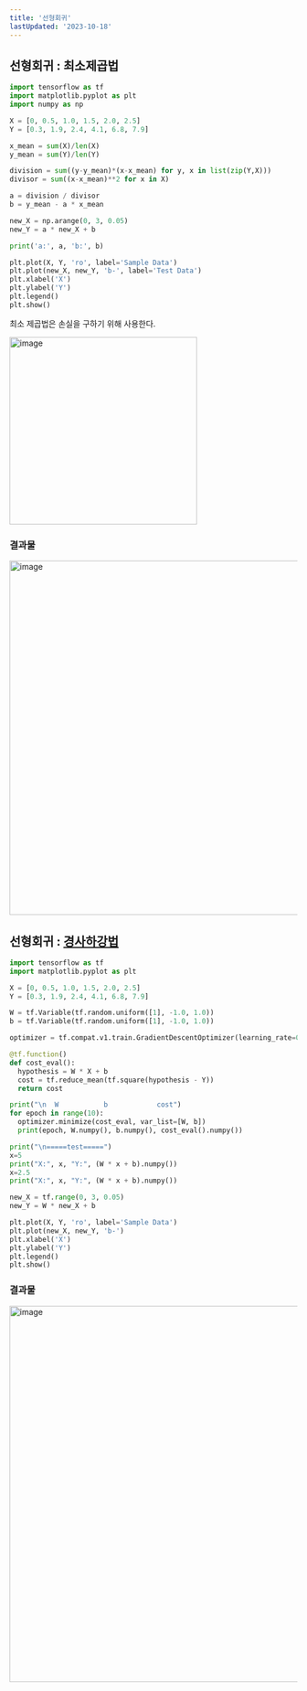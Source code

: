 ```yaml
---
title: '선형회귀'
lastUpdated: '2023-10-18'
---
```

## 선형회귀 : 최소제곱법

```python
import tensorflow as tf
import matplotlib.pyplot as plt
import numpy as np

X = [0, 0.5, 1.0, 1.5, 2.0, 2.5]
Y = [0.3, 1.9, 2.4, 4.1, 6.8, 7.9]

x_mean = sum(X)/len(X)
y_mean = sum(Y)/len(Y)

division = sum((y-y_mean)*(x-x_mean) for y, x in list(zip(Y,X)))
divisor = sum((x-x_mean)**2 for x in X)

a = division / divisor
b = y_mean - a * x_mean

new_X = np.arange(0, 3, 0.05)
new_Y = a * new_X + b

print('a:', a, 'b:', b)

plt.plot(X, Y, 'ro', label='Sample Data')
plt.plot(new_X, new_Y, 'b-', label='Test Data')
plt.xlabel('X')
plt.ylabel('Y')
plt.legend()
plt.show()
```

최소 제곱법은 손실을 구하기 위해 사용한다.

<img width="328" alt="image" src="https://user-images.githubusercontent.com/81006587/230539059-ce8da83b-e149-40f3-91c5-0522975044bc.png">

### 결과물

<img width="620" alt="image" src="https://user-images.githubusercontent.com/81006587/230539068-1526e0e0-2a7a-4329-9737-b439530e1bad.png">

## 선형회귀 : [경사하강법](./Optimizer.md)

```python
import tensorflow as tf
import matplotlib.pyplot as plt

X = [0, 0.5, 1.0, 1.5, 2.0, 2.5]
Y = [0.3, 1.9, 2.4, 4.1, 6.8, 7.9]

W = tf.Variable(tf.random.uniform([1], -1.0, 1.0))
b = tf.Variable(tf.random.uniform([1], -1.0, 1.0))

optimizer = tf.compat.v1.train.GradientDescentOptimizer(learning_rate=0.1)

@tf.function()
def cost_eval():
  hypothesis = W * X + b
  cost = tf.reduce_mean(tf.square(hypothesis - Y))
  return cost

print("\n  W           b            cost")
for epoch in range(10):
  optimizer.minimize(cost_eval, var_list=[W, b])
  print(epoch, W.numpy(), b.numpy(), cost_eval().numpy())

print("\n=====test=====")
x=5
print("X:", x, "Y:", (W * x + b).numpy())
x=2.5
print("X:", x, "Y:", (W * x + b).numpy())

new_X = tf.range(0, 3, 0.05)
new_Y = W * new_X + b

plt.plot(X, Y, 'ro', label='Sample Data')
plt.plot(new_X, new_Y, 'b-')
plt.xlabel('X')
plt.ylabel('Y')
plt.legend()
plt.show()
```

### 결과물

<img width="658" alt="image" src="https://user-images.githubusercontent.com/81006587/230539167-cbee5599-eec5-4e5e-9369-d58497d910f5.png">

